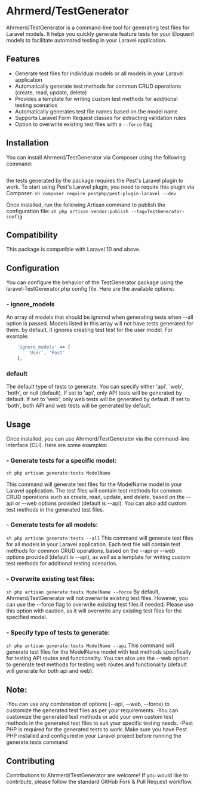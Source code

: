 # Ahrmerd/TestGenerator

Ahrmerd/TestGenerator is a command-line tool for generating test files for Laravel models. It helps you quickly generate feature tests for your Eloquent models to facilitate automated testing in your Laravel application.

## Features

- Generate test files for individual models or all models in your Laravel application
- Automatically generate test methods for common CRUD operations (create, read, update, delete)
- Provides a template for writing custom test methods for additional testing scenarios
- Automatically generates test file names based on the model name
- Supports Laravel Form Request classes for extracting validation rules
- Option to overwrite existing test files with a `--force` flag

## Installation

You can install Ahrmerd/TestGenerator via Composer using the following command:

```sh composer require ahrmerd/test-generator --dev
```
the tests generated by the package requires the Pest's Laravel plugin to work. To start using Pest's Laravel plugin, you need to require this plugin via Composer.
```sh composer require pestphp/pest-plugin-laravel --dev ```

Once installed, run the following Artisan command to publish the configuration file:
```sh php artisan vendor:publish --tag=TestGenerator-config ```

## Compatibility
This package is compatible with Laravel 10 and above.
## Configuration
You can configure the behavior of the TestGenerator package using the laravel-TestGenerator.php config file. Here are the available options:
### - ignore_models
An array of models that should be ignored when generating tests when --all option is passed. Models listed in this array will not have tests generated for them. by default, it ignores creating test test for the user model. For example:
```php 
    'ignore_models' => [
        'User', 'Post'
    ],
```
### default
The default type of tests to generate. You can specify either 'api', 'web', 'both', or null (default). If set to 'api', only API tests will be generated by default. If set to 'web', only web tests will be generated by default. If set to 'both', both API and web tests will be generated by default.
## Usage

Once installed, you can use Ahrmerd/TestGenerator via the command-line interface (CLI). Here are some examples:

### - Generate tests for a specific model:

```
sh php artisan generate:tests ModelName
```

This command will generate test files for the ModelName model in your Laravel application. The test files will contain test methods for common CRUD operations such as create, read, update, and delete, based on the --api or --web options provided (default is --api). You can also add custom test methods in the generated test files.

### - Generate tests for all models:
```sh php artisan generate:tests --all```
This command will generate test files for all models in your Laravel application. Each test file will contain test methods for common CRUD operations, based on the --api or --web options provided (default is --api), as well as a template for writing custom test methods for additional testing scenarios.

### - Overwrite existing test files:
```sh php artisan generate:tests ModelName --force```
By default, Ahrmerd/TestGenerator will not overwrite existing test files. However, you can use the --force flag to overwrite existing test files if needed. Please use this option with caution, as it will overwrite any existing test files for the specified model.

### - Specify type of tests to generate:
```sh php artisan generate:tests ModelName --api```
This command will generate test files for the ModelName model with test methods specifically for testing API routes and functionality. You can also use the --web option to generate test methods for testing web routes and functionality (default will generate for both api and web).

## Note: 
-You can use any combination of options (--api, --web, --force) to customize the generated test files as per your requirements.
-You can customize the generated test methods or add your own custom test methods in the generated test files to suit your specific testing needs.
-Pest PHP is required for the generated tests to work. Make sure you have Pest PHP installed and configured in your Laravel project before running the generate:tests command
## Contributing

Contributions to Ahrmerd/TestGenerator are welcome! If you would like to contribute, please follow the standard GitHub Fork & Pull Request workflow.

